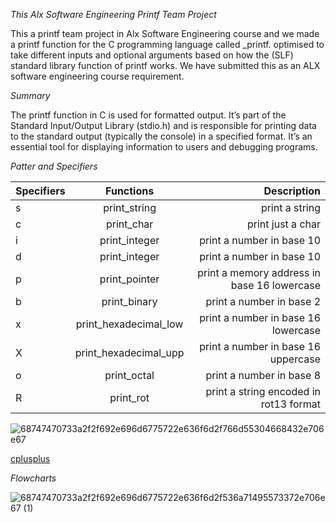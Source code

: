 *This Alx Software Engineering Printf Team Project*

This a printf team project in Alx Software Engineering course and we made a printf function for the C programming language called _printf.
optimised to take different inputs and optional arguments based on how the (SLF) standard library function of printf works. We have submitted this as an ALX software engineering course requirement.

*Summary*

The printf function in C is used for formatted output. It’s part of the Standard Input/Output Library (stdio.h) and is responsible for printing data to the standard output (typically the console) in a specified format. It’s an essential tool for displaying information to users and debugging programs.



*Patter and Specifiers*


| Specifiers | Functions              | Description                                 |
|----------  |  :--------:            |--------:                                    |                         
| s          |	print_string          |	print a string                              |
| c          |	print_char	          |print just a char                            |
| i          |	print_integer         |print a number in base 10                    |
| d          |	print_integer	        |print a number in base 10                    |
| p          |	print_pointer	        |print a memory address in base 16 lowercase  |
| b	         | print_binary	          |print a number in base 2                     |
| x	         | print_hexadecimal_low	|print a number in base 16 lowercase          | 
| X       	 | print_hexadecimal_upp	|print a number in base 16 uppercase          |
| o          |	print_octal         	|print a number in base 8                     | 
| R          |	print_rot	            |print a string encoded in rot13 format       |



![68747470733a2f2f692e696d6775722e636f6d2f766d55304668432e706e67](https://github.com/badawiabbass/printf/assets/69194026/9d046f61-3b39-4901-b830-4cf7df551d61)

[cplusplus](https://cplusplus.com/reference/cstdio/printf/)


*Flowcharts*


![68747470733a2f2f692e696d6775722e636f6d2f536a71495573372e706e67 (1)](https://github.com/badawiabbass/printf/assets/69194026/b04a18e4-e127-4cae-a4e4-d1029af56566)















